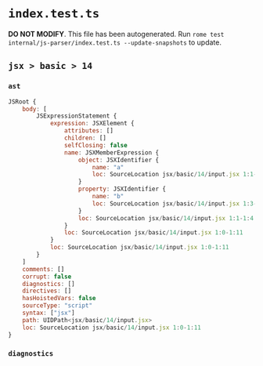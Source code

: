 # `index.test.ts`

**DO NOT MODIFY**. This file has been autogenerated. Run `rome test internal/js-parser/index.test.ts --update-snapshots` to update.

## `jsx > basic > 14`

### `ast`

```javascript
JSRoot {
	body: [
		JSExpressionStatement {
			expression: JSXElement {
				attributes: []
				children: []
				selfClosing: false
				name: JSXMemberExpression {
					object: JSXIdentifier {
						name: "a"
						loc: SourceLocation jsx/basic/14/input.jsx 1:1-1:2
					}
					property: JSXIdentifier {
						name: "b"
						loc: SourceLocation jsx/basic/14/input.jsx 1:3-1:4
					}
					loc: SourceLocation jsx/basic/14/input.jsx 1:1-1:4
				}
				loc: SourceLocation jsx/basic/14/input.jsx 1:0-1:11
			}
			loc: SourceLocation jsx/basic/14/input.jsx 1:0-1:11
		}
	]
	comments: []
	corrupt: false
	diagnostics: []
	directives: []
	hasHoistedVars: false
	sourceType: "script"
	syntax: ["jsx"]
	path: UIDPath<jsx/basic/14/input.jsx>
	loc: SourceLocation jsx/basic/14/input.jsx 1:0-1:11
}
```

### `diagnostics`

```

```
